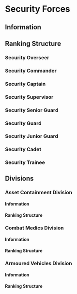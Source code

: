 # Security Forces

## Information

## Ranking Structure
### Security Overseer

### Security Commander

### Security Captain

### Security Supervisor

### Security Senior Guard

### Security Guard

### Security Junior Guard

### Security Cadet

### Security Trainee

## Divisions

### Asset Containment Division

#### Information

#### Ranking Structure


### Combat Medics Division

#### Information

#### Ranking Structure


### Armoured Vehicles Division

#### Information

#### Ranking Structure
